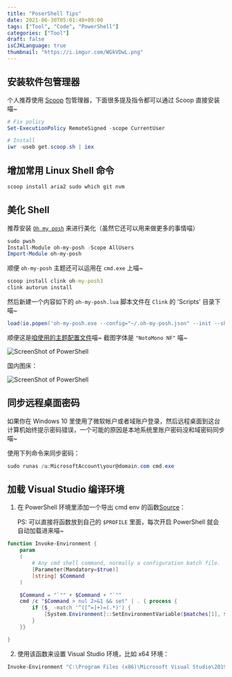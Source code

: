 ```yaml
---
title: "PoserShell Tips"
date: 2021-06-30T05:01:40+09:00
tags: ["Tool", "Code", "PowerShell"]
categories: ["Tool"]
draft: false
isCJKLanguage: true
thumbnail: "https://i.imgur.com/WGkVDwL.png"
---
```


## 安装软件包管理器

个人推荐使用 [Scoop](https://scoop.sh/) 包管理器，下面很多提及指令都可以通过 Scoop 直接安装喵~

```PowerShell
# Fix policy
Set-ExecutionPolicy RemoteSigned -scope CurrentUser

# Install
iwr -useb get.scoop.sh | iex
```

## 增加常用 Linux Shell 命令

```PowerShell
scoop install aria2 sudo which git nvm
```

## 美化 Shell

推荐安装 [`Oh my posh`](https://ohmyposh.dev/) 来进行美化（虽然它还可以用来做更多的事情喵）

```PowerShell
sudo pwsh
Install-Module oh-my-posh -Scope AllUsers
Import-Module oh-my-posh
```

顺便 `oh-my-posh` 主题还可以运用在 `cmd.exe` 上喵~

```cmd
scoop install clink oh-my-posh3
clink autorun install
```

然后新建一个内容如下的 `oh-my-posh.lua` 脚本文件在 `Clink` 的 'Scripts' 目录下喵~

```Lua
load(io.popen('oh-my-posh.exe --config="~/.oh-my-posh.json" --init --shell cmd'):read("*a"))()
```

顺便这是[咱使用的主题配置文件](https://gist.github.com/omtg-mo/02346ef3b01b170e729dda671efeccc9)喵~ 截图字体是 `"NotoMono NF"` 喵~

![ScreenShot of PowerShell](https://i.imgur.com/NV9b2GQ.png)

国内图床：

![ScreenShot of PowerShell](https://i.bmp.ovh/imgs/2021/06/ab6fce84043f099b.png)

## 同步远程桌面密码

如果你在 Windows 10 里使用了微软帐户或者域账户登录，然后远程桌面到这台计算机始终提示密码错误，一个可能的原因是本地系统里账户密码没和域密码同步喵~

使用下列命令来同步密码：

```PowerShell
sudo runas /u:MicrosoftAccount\your@domain.com cmd.exe
```

## 加载 Visual Studio 编译环境

1. 在 PowerShell 环境里添加一个导出 cmd env 的函数[Source](https://github.com/majkinetor/posh/tree/master/MM_Admin)：

    PS: 可以直接将函数放到自己的 `$PROFILE` 里面，每次开启 PowerShell 就会自动加载进来喵~

```PowerShell
function Invoke-Environment {
    param
    (
        # Any cmd shell command, normally a configuration batch file.
        [Parameter(Mandatory=$true)]
        [string] $Command
    )

    $Command = "`"" + $Command + "`""
    cmd /c "$Command > nul 2>&1 && set" | . { process {
        if ($_ -match '^([^=]+)=(.*)') {
            [System.Environment]::SetEnvironmentVariable($matches[1], $matches[2])
        }
    }}

}
```

2. 使用该函数来设置 Visual Studio 环境，比如 x64 环境：

```PowerShell
Invoke-Environment "C:\Program Files (x86)\Microsoft Visual Studio\2019\Community\VC\Auxiliary\Build\vcvars64.bat"
```